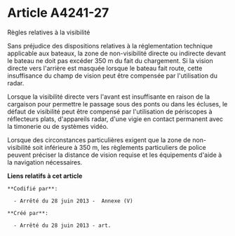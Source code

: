 # Article A4241-27

Règles relatives à la visibilité 

Sans préjudice des dispositions relatives à la réglementation technique applicable aux bateaux, la zone de non-visibilité
directe ou indirecte devant le bateau ne doit pas excéder 350 m du fait du chargement. Si la vision directe vers l'arrière
est masquée lorsque le bateau fait route, cette insuffisance du champ de vision peut être compensée par l'utilisation du
radar. 

Lorsque la visibilité directe vers l'avant est insuffisante en raison de la cargaison pour permettre le passage sous des
ponts ou dans les écluses, le défaut de visibilité peut être compensé par l'utilisation de périscopes à réflecteurs plats,
d'appareils radar, d'une vigie en contact permanent avec la timonerie ou de systèmes vidéo. 

Lorsque des circonstances particulières exigent que la zone de non-visibilité soit inférieure à 350 m, les règlements
particuliers de police peuvent préciser la distance de vision requise et les équipements d'aide à la navigation nécessaires.

**Liens relatifs à cet article**

	**Codifié par**:

	  - Arrêté du 28 juin 2013 -  Annexe (V)

	**Créé par**:

	  - Arrêté du 28 juin 2013 - art.
